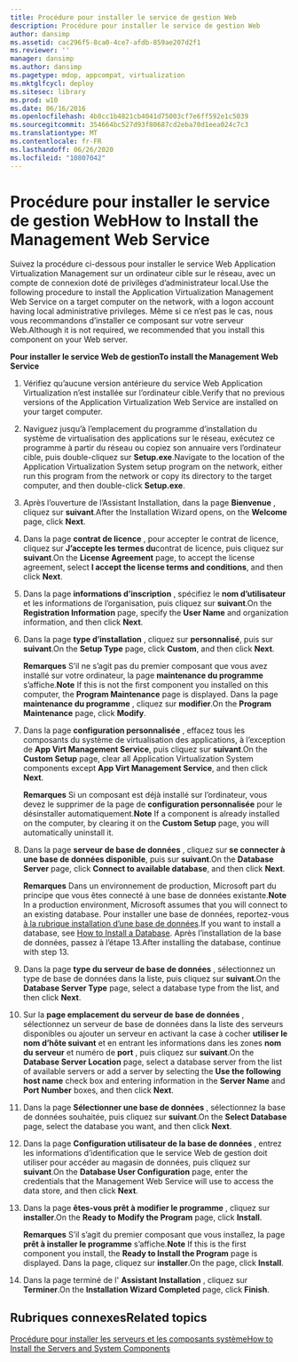 ```yaml
---
title: Procédure pour installer le service de gestion Web
description: Procédure pour installer le service de gestion Web
author: dansimp
ms.assetid: cac296f5-8ca0-4ce7-afdb-859ae207d2f1
ms.reviewer: ''
manager: dansimp
ms.author: dansimp
ms.pagetype: mdop, appcompat, virtualization
ms.mktglfcycl: deploy
ms.sitesec: library
ms.prod: w10
ms.date: 06/16/2016
ms.openlocfilehash: 4b8cc1b4821cb4041d75003cf7e6ff592e1c5039
ms.sourcegitcommit: 354664bc527d93f80687cd2eba70d1eea024c7c3
ms.translationtype: MT
ms.contentlocale: fr-FR
ms.lasthandoff: 06/26/2020
ms.locfileid: "10807042"
---
```

# <span data-ttu-id="ddae0-103">Procédure pour installer le service de gestion Web</span><span class="sxs-lookup"><span data-stu-id="ddae0-103">How to Install the Management Web Service</span></span>


<span data-ttu-id="ddae0-104">Suivez la procédure ci-dessous pour installer le service Web Application Virtualization Management sur un ordinateur cible sur le réseau, avec un compte de connexion doté de privilèges d’administrateur local.</span><span class="sxs-lookup"><span data-stu-id="ddae0-104">Use the following procedure to install the Application Virtualization Management Web Service on a target computer on the network, with a logon account having local administrative privileges.</span></span> <span data-ttu-id="ddae0-105">Même si ce n’est pas le cas, nous vous recommandons d’installer ce composant sur votre serveur Web.</span><span class="sxs-lookup"><span data-stu-id="ddae0-105">Although it is not required, we recommended that you install this component on your Web server.</span></span>

**<span data-ttu-id="ddae0-106">Pour installer le service Web de gestion</span><span class="sxs-lookup"><span data-stu-id="ddae0-106">To install the Management Web Service</span></span>**

1.  <span data-ttu-id="ddae0-107">Vérifiez qu’aucune version antérieure du service Web Application Virtualization n’est installée sur l’ordinateur cible.</span><span class="sxs-lookup"><span data-stu-id="ddae0-107">Verify that no previous versions of the Application Virtualization Web Service are installed on your target computer.</span></span>

2.  <span data-ttu-id="ddae0-108">Naviguez jusqu’à l’emplacement du programme d’installation du système de virtualisation des applications sur le réseau, exécutez ce programme à partir du réseau ou copiez son annuaire vers l’ordinateur cible, puis double-cliquez sur **Setup.exe**.</span><span class="sxs-lookup"><span data-stu-id="ddae0-108">Navigate to the location of the Application Virtualization System setup program on the network, either run this program from the network or copy its directory to the target computer, and then double-click **Setup.exe**.</span></span>

3.  <span data-ttu-id="ddae0-109">Après l’ouverture de l’Assistant Installation, dans la page **Bienvenue** , cliquez sur **suivant**.</span><span class="sxs-lookup"><span data-stu-id="ddae0-109">After the Installation Wizard opens, on the **Welcome** page, click **Next**.</span></span>

4.  <span data-ttu-id="ddae0-110">Dans la page **contrat de licence** , pour accepter le contrat de licence, cliquez sur **J’accepte les termes du**contrat de licence, puis cliquez sur **suivant**.</span><span class="sxs-lookup"><span data-stu-id="ddae0-110">On the **License Agreement** page, to accept the license agreement, select **I accept the license terms and conditions**, and then click **Next**.</span></span>

5.  <span data-ttu-id="ddae0-111">Dans la page **informations d’inscription** , spécifiez le **nom d’utilisateur** et les informations de l’organisation, puis cliquez sur **suivant**.</span><span class="sxs-lookup"><span data-stu-id="ddae0-111">On the **Registration Information** page, specify the **User Name** and organization information, and then click **Next**.</span></span>

6.  <span data-ttu-id="ddae0-112">Dans la page **type d’installation** , cliquez sur **personnalisé**, puis sur **suivant**.</span><span class="sxs-lookup"><span data-stu-id="ddae0-112">On the **Setup Type** page, click **Custom**, and then click **Next**.</span></span>

    <span data-ttu-id="ddae0-113">**Remarques**  S’il ne s’agit pas du premier composant que vous avez installé sur votre ordinateur, la page **maintenance du programme** s’affiche.</span><span class="sxs-lookup"><span data-stu-id="ddae0-113">**Note** If this is not the first component you installed on this computer, the **Program Maintenance** page is displayed.</span></span> <span data-ttu-id="ddae0-114">Dans la page **maintenance du programme** , cliquez sur **modifier**.</span><span class="sxs-lookup"><span data-stu-id="ddae0-114">On the **Program Maintenance** page, click **Modify**.</span></span>

     

7.  <span data-ttu-id="ddae0-115">Dans la page **configuration personnalisée** , effacez tous les composants du système de virtualisation des applications, à l’exception de **App Virt Management Service**, puis cliquez sur **suivant**.</span><span class="sxs-lookup"><span data-stu-id="ddae0-115">On the **Custom Setup** page, clear all Application Virtualization System components except **App Virt Management Service**, and then click **Next**.</span></span>

    <span data-ttu-id="ddae0-116">**Remarques**  Si un composant est déjà installé sur l’ordinateur, vous devez le supprimer de la page de **configuration personnalisée** pour le désinstaller automatiquement.</span><span class="sxs-lookup"><span data-stu-id="ddae0-116">**Note** If a component is already installed on the computer, by clearing it on the **Custom Setup** page, you will automatically uninstall it.</span></span>

     

8.  <span data-ttu-id="ddae0-117">Dans la page **serveur de base de données** , cliquez sur **se connecter à une base de données disponible**, puis sur **suivant**.</span><span class="sxs-lookup"><span data-stu-id="ddae0-117">On the **Database Server** page, click **Connect to available database**, and then click **Next**.</span></span>

    <span data-ttu-id="ddae0-118">**Remarques**  Dans un environnement de production, Microsoft part du principe que vous êtes connecté à une base de données existante.</span><span class="sxs-lookup"><span data-stu-id="ddae0-118">**Note** In a production environment, Microsoft assumes that you will connect to an existing database.</span></span> <span data-ttu-id="ddae0-119">Pour installer une base de données, reportez-vous [à la rubrique installation d’une base de données](how-to-install-a-database.md).</span><span class="sxs-lookup"><span data-stu-id="ddae0-119">If you want to install a database, see [How to Install a Database](how-to-install-a-database.md).</span></span> <span data-ttu-id="ddae0-120">Après l’installation de la base de données, passez à l’étape 13.</span><span class="sxs-lookup"><span data-stu-id="ddae0-120">After installing the database, continue with step 13.</span></span>

     

9.  <span data-ttu-id="ddae0-121">Dans la page **type du serveur de base de données** , sélectionnez un type de base de données dans la liste, puis cliquez sur **suivant**.</span><span class="sxs-lookup"><span data-stu-id="ddae0-121">On the **Database Server Type** page, select a database type from the list, and then click **Next**.</span></span>

10. <span data-ttu-id="ddae0-122">Sur la **page emplacement du serveur de base de données** , sélectionnez un serveur de base de données dans la liste des serveurs disponibles ou ajouter un serveur en activant la case à cocher **utiliser le nom d’hôte suivant** et en entrant les informations dans les zones **nom du serveur** et numéro de **port** , puis cliquez sur **suivant**.</span><span class="sxs-lookup"><span data-stu-id="ddae0-122">On the **Database Server Location** page, select a database server from the list of available servers or add a server by selecting the **Use the following host name** check box and entering information in the **Server Name** and **Port Number** boxes, and then click **Next**.</span></span>

11. <span data-ttu-id="ddae0-123">Dans la page **Sélectionner une base de données** , sélectionnez la base de données souhaitée, puis cliquez sur **suivant**.</span><span class="sxs-lookup"><span data-stu-id="ddae0-123">On the **Select Database** page, select the database you want, and then click **Next**.</span></span>

12. <span data-ttu-id="ddae0-124">Dans la page **Configuration utilisateur de la base de données** , entrez les informations d’identification que le service Web de gestion doit utiliser pour accéder au magasin de données, puis cliquez sur **suivant**.</span><span class="sxs-lookup"><span data-stu-id="ddae0-124">On the **Database User Configuration** page, enter the credentials that the Management Web Service will use to access the data store, and then click **Next**.</span></span>

13. <span data-ttu-id="ddae0-125">Dans la page **êtes-vous prêt à modifier le programme** , cliquez sur **installer**.</span><span class="sxs-lookup"><span data-stu-id="ddae0-125">On the **Ready to Modify the Program** page, click **Install**.</span></span>

    <span data-ttu-id="ddae0-126">**Remarques**  S’il s’agit du premier composant que vous installez, la page **prêt à installer le programme** s’affiche.</span><span class="sxs-lookup"><span data-stu-id="ddae0-126">**Note** If this is the first component you install, the **Ready to Install the Program** page is displayed.</span></span> <span data-ttu-id="ddae0-127">Dans la page, cliquez sur **installer**.</span><span class="sxs-lookup"><span data-stu-id="ddae0-127">On the page, click **Install**.</span></span>

     

14. <span data-ttu-id="ddae0-128">Dans la page terminé de l' **Assistant Installation** , cliquez sur **Terminer**.</span><span class="sxs-lookup"><span data-stu-id="ddae0-128">On the **Installation Wizard Completed** page, click **Finish**.</span></span>

## <span data-ttu-id="ddae0-129">Rubriques connexes</span><span class="sxs-lookup"><span data-stu-id="ddae0-129">Related topics</span></span>


[<span data-ttu-id="ddae0-130">Procédure pour installer les serveurs et les composants système</span><span class="sxs-lookup"><span data-stu-id="ddae0-130">How to Install the Servers and System Components</span></span>](how-to-install-the-servers-and-system-components.md)

 

 





